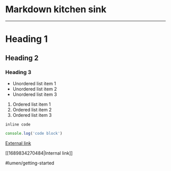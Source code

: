 # Markdown kitchen sink

---

# Heading 1
## Heading 2
### Heading 3

- Unordered list item 1
- Unordered list item 2
- Unordered list item 3

1. Ordered list item 1
1. Ordered list item 2
1. Ordered list item 3

`inline code`

```js
console.log('code block')
```

[External link](https://uselumen.com)

[[1689834270484|Internal link]]

#lumen/getting-started